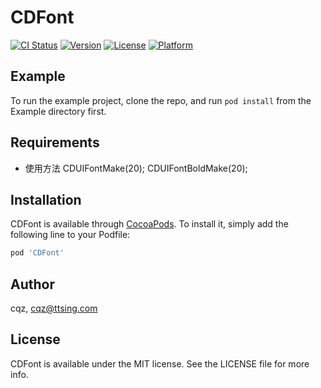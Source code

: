 # CDFont

[![CI Status](https://img.shields.io/travis/cqz/CDFont.svg?style=flat)](https://travis-ci.org/cqz/CDFont)
[![Version](https://img.shields.io/cocoapods/v/CDFont.svg?style=flat)](https://cocoapods.org/pods/CDFont)
[![License](https://img.shields.io/cocoapods/l/CDFont.svg?style=flat)](https://cocoapods.org/pods/CDFont)
[![Platform](https://img.shields.io/cocoapods/p/CDFont.svg?style=flat)](https://cocoapods.org/pods/CDFont)

## Example

To run the example project, clone the repo, and run `pod install` from the Example directory first.

## Requirements
- 使用方法 
CDUIFontMake(20);
CDUIFontBoldMake(20);

## Installation

CDFont is available through [CocoaPods](https://cocoapods.org). To install
it, simply add the following line to your Podfile:

```ruby
pod 'CDFont'
```

## Author

cqz, cqz@ttsing.com

## License

CDFont is available under the MIT license. See the LICENSE file for more info.
